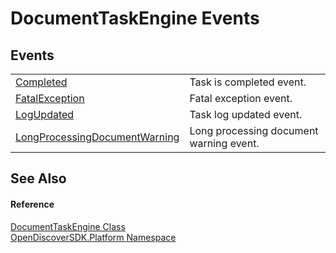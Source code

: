 # DocumentTaskEngine Events




## Events
<table>
<tr>
<td><a href="fff70952-dfd6-f4d6-fa53-1f022236bd53">Completed</a></td>
<td>Task is completed event.</td></tr>
<tr>
<td><a href="a7321141-d0c9-0d14-a5d2-e1a33e04c8da">FatalException</a></td>
<td>Fatal exception event.</td></tr>
<tr>
<td><a href="043ad646-bd64-8c40-5cdc-878d5e9665b6">LogUpdated</a></td>
<td>Task log updated event.</td></tr>
<tr>
<td><a href="78b28538-3a71-0aec-b039-f93d885de328">LongProcessingDocumentWarning</a></td>
<td>Long processing document warning event.</td></tr>
</table>

## See Also


#### Reference
<a href="55591a84-1c9a-5c6d-eefe-62a2134d5370">DocumentTaskEngine Class</a>  
<a href="aceb8efa-8dcd-26ac-b049-012c1f331112">OpenDiscoverSDK.Platform Namespace</a>  
